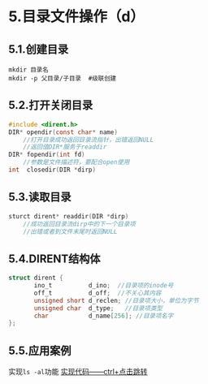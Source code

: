 # 5.目录文件操作（d）

## 5.1.创建目录

```shell
mkdir 目录名
mkdir -p 父目录/子目录  #级联创建
```

## 5.2.打开关闭目录

```c
#include <dirent.h>
DIR* opendir(const char* name)
    //打开目录成功返回目录流指针，出错返回NULL
    //返回值DIR*服务于readdir
DIR* fopendir(int fd)
    //参数是文件描述符，要配合open使用
int  closedir(DIR *dirp)
```

## 5.3.读取目录

```c
sturct dirent* readdir(DIR *dirp)
    //成功返回目录流dirp中的下一个目录项
    //出错或者到文件末尾时返回NULL
```

## 5.4.DIRENT结构体

```c
struct dirent {
       ino_t          d_ino;  //目录项的inode号
       off_t          d_off;  //不关心其内容
       unsigned short d_reclen; //目录项大小，单位为字节
       unsigned char  d_type;   //目录项类型
       char           d_name[256]; //目录项名字
};
```

## 5.5.应用案例

实现`ls -al`功能
[实现代码——ctrl+点击跳转](D:\嵌入式5.0天猫精灵版\应用案例\文件IO\simulate_ls_al.c)